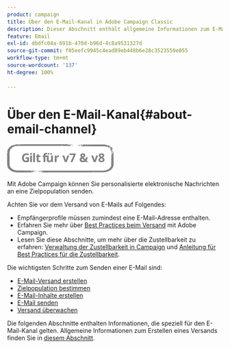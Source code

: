 ```yaml
---
product: campaign
title: Über den E-Mail-Kanal in Adobe Campaign Classic
description: Dieser Abschnitt enthält allgemeine Informationen zum E-Mail-Kanal in Adobe Campaign Classic.
feature: Email
exl-id: dbdfc04a-691b-470d-b96d-4c8a9531327d
source-git-commit: f05eefc9945c4ead89eb448b6e28c3523559e055
workflow-type: tm+mt
source-wordcount: '137'
ht-degree: 100%

---
```


# Über den E-Mail-Kanal{#about-email-channel}

![](../../assets/common.svg)

Mit Adobe Campaign können Sie personalisierte elektronische Nachrichten an eine Zielpopulation senden.

Achten Sie vor dem Versand von E-Mails auf Folgendes:

* Empfängerprofile müssen zumindest eine E-Mail-Adresse enthalten.
* Erfahren Sie mehr über [Best Practices beim Versand](delivery-best-practices.md) mit Adobe Campaign.
* Lesen Sie diese Abschnitte, um mehr über die Zustellbarkeit zu erfahren: [Verwaltung der Zustellbarkeit in Campaign](about-deliverability.md) und [Anleitung für Best Practices für die Zustellbarkeit](https://experienceleague.adobe.com/docs/deliverability-learn/deliverability-best-practice-guide/introduction.html?lang=de).

Die wichtigsten Schritte zum Senden einer E-Mail sind:

* [E-Mail-Versand erstellen](creating-an-email-delivery.md)
* [Zielpopulation bestimmen](steps-defining-the-target-population.md)
* [E-Mail-Inhalte erstellen](defining-the-email-content.md)
* [E-Mail senden](sending-messages.md)
* [Versand überwachen](about-delivery-monitoring.md)

Die folgenden Abschnitte enthalten Informationen, die speziell für den E-Mail-Kanal gelten. Allgemeine Informationen zum Erstellen eines Versands finden Sie in [diesem Abschnitt](steps-about-delivery-creation-steps.md).

